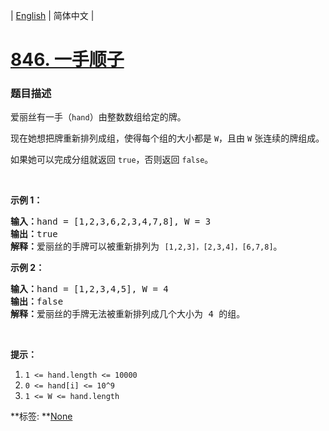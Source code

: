 | [English](README_EN.md) | 简体中文 |

# [846. 一手顺子](https://leetcode-cn.com/problems/hand-of-straights)
 ### 题目描述
<p>爱丽丝有一手（<code>hand</code>）由整数数组给定的牌。&nbsp;</p>

<p>现在她想把牌重新排列成组，使得每个组的大小都是 <code>W</code>，且由 <code>W</code> 张连续的牌组成。</p>

<p>如果她可以完成分组就返回 <code>true</code>，否则返回 <code>false</code>。</p>

<p>&nbsp;</p>

<ol>
</ol>

<p><strong>示例 1：</strong></p>

<pre><strong>输入：</strong>hand = [1,2,3,6,2,3,4,7,8], W = 3
<strong>输出：</strong>true
<strong>解释：</strong>爱丽丝的手牌可以被重新排列为 <code>[1,2,3]，[2,3,4]，[6,7,8]</code>。</pre>

<p><strong>示例 2：</strong></p>

<pre><strong>输入：</strong>hand = [1,2,3,4,5], W = 4
<strong>输出：</strong>false
<strong>解释：</strong>爱丽丝的手牌无法被重新排列成几个大小为 4 的组。</pre>

<p>&nbsp;</p>

<p><strong>提示：</strong></p>

<ol>
	<li><code>1 &lt;= hand.length &lt;= 10000</code></li>
	<li><code>0 &lt;= hand[i]&nbsp;&lt;= 10^9</code></li>
	<li><code>1 &lt;= W &lt;= hand.length</code></li>
</ol>

**标签:	**[None](https://leetcode-cn.com/tag/ordered-map) 